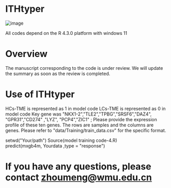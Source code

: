 # ITHtyper
![image](https://github.com/ZhoulabCPH/ITHtyper/assets/143063392/5d791a48-bca6-4424-8c57-d12b002d0fe2)

All codes depend on the R 4.3.0 platform with windows 11

# Overview
The manuscript corresponding to the code is under review. We will update the summary as soon as the review is completed.


# Use of ITHtyper
HCs-TME is represented as 1 in model code
LCs-TME is represented as 0 in model code
Key gene was "NKX1-2","TLE2","TPBG","SRSF6","DAZ4", "GPR31","CD274" ,"LYZ", "PCP4","ZIC1" ; 
Please provide the expression profile of these ten genes. The rows are samples and the columns are genes.
Please refer to "data/Training/train_data.csv" for the specific format.

setwd("Your/path")
Source(model training code-4.R)   
predict(mxgb4m, Yourdata ,type = "response")


# If you have any questions, please contact zhoumeng@wmu.edu.cn
